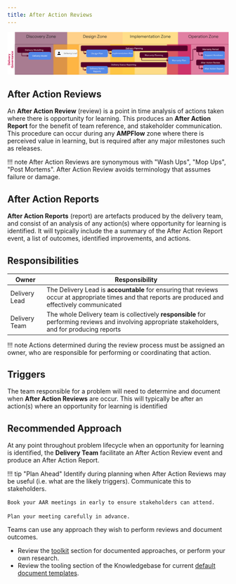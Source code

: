 ```yaml
---
title: After Action Reviews
---
```


![After Action Review & After Action Reports](../delivery-governance.png)


## After Action Reviews

An **After Action Review** (review) is a point in time analysis of actions taken where there is opportunity for learning. This produces an **After Action Report** for the benefit of team reference, and stakeholder communication. This procedure can occur during any **AMPFlow** zone where there is perceived value in learning, but is required after any major milestones such as releases.

!!! note
    After Action Reviews are synonymous with "Wash Ups", "Mop Ups", "Post Mortems". After Action Review avoids terminology that assumes failure or damage. 

## After Action Reports
**After Action Reports** (report) are artefacts produced by the delivery team, and consist of an analysis of any action(s) where opportunity for learning is identified. It will typically include the a summary of the After Action Report event, a list of outcomes, identified improvements, and actions.

## Responsibilities

| Owner                 | Responsibility |
|---|---|
| Delivery Lead         | The Delivery Lead is **accountable** for ensuring that reviews occur at appropriate times and that reports are produced and effectively communicated |
| Delivery Team         | The whole Delivery team is collectively **responsible** for performing reviews and involving appropriate stakeholders, and for producing reports |

!!! note
    Actions determined during the review process must be assigned an owner, who are responsible for performing or coordinating that action.

## Triggers

The team responsible for a problem will need to determine and document when **After Action Reviews** are occur. This will typically be after an action(s) where an opportunity for learning is identified  

## Recommended Approach

At any point throughout problem lifecycle when an opportunity for learning is identified, the **Delivery Team** facilitate an After Action Review event and produce an After Action Report.

!!! tip "Plan Ahead"
    Identify during planning when After Action Reviews may be useful (i.e. what are the likely triggers). Communicate this to stakeholders.

    Book your AAR meetings in early to ensure stakeholders can attend.

    Plan your meeting carefully in advance.

Teams can use any approach they wish to perform reviews and document outcomes. 

- Review the [toolkit](/Ways-of-Working/Toolkit) section for documented approaches, or perform your own research.
- Review the tooling section of the Knowledgebase for current [default document templates](https://knowledgebase.platformdev.amdigital.co.uk/Tools-and-Providers/AMPFlow-Governance/).